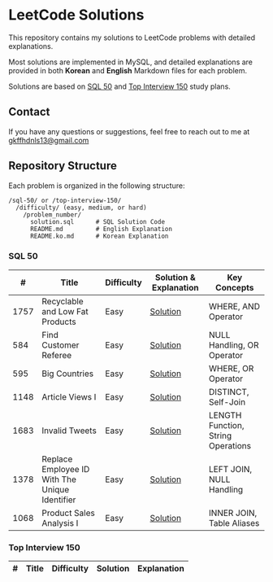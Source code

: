 # LeetCode Solutions

This repository contains my solutions to LeetCode problems with detailed explanations.

Most solutions are implemented in MySQL, and detailed explanations are provided in both **Korean** and **English** Markdown files for each problem.

Solutions are based on [SQL 50](https://leetcode.com/studyplan/top-sql-50/) and [Top Interview 150](https://leetcode.com/studyplan/top-interview-150/) study plans.

## Contact

If you have any questions or suggestions, feel free to reach out to me at gkffhdnls13@gmail.com

## Repository Structure

Each problem is organized in the following structure:

```
/sql-50/ or /top-interview-150/
  /difficulty/ (easy, medium, or hard)
    /problem_number/
      solution.sql      # SQL Solution Code
      README.md         # English Explanation
      README.ko.md      # Korean Explanation
```

### SQL 50

| #    | Title                                          | Difficulty | Solution & Explanation          | Key Concepts                       |
| ---- | ---------------------------------------------- | ---------- | ------------------------------- | ---------------------------------- |
| 1757 | Recyclable and Low Fat Products                | Easy       | [Solution](./sql-50/eazy/1757/) | WHERE, AND Operator                |
| 584  | Find Customer Referee                          | Easy       | [Solution](./sql-50/easy/584/)  | NULL Handling, OR Operator         |
| 595  | Big Countries                                  | Easy       | [Solution](./sql-50/easy/595/)  | WHERE, OR Operator                 |
| 1148 | Article Views I                                | Easy       | [Solution](./sql-50/eazy/1148/) | DISTINCT, Self-Join                |
| 1683 | Invalid Tweets                                 | Easy       | [Solution](./sql-50/eazy/1683/) | LENGTH Function, String Operations |
| 1378 | Replace Employee ID With The Unique Identifier | Easy       | [Solution](./sql-50/eazy/1378/) | LEFT JOIN, NULL Handling           |
| 1068 | Product Sales Analysis I                       | Easy       | [Solution](./sql-50/eazy/1068/) | INNER JOIN, Table Aliases          |


### Top Interview 150

| #   | Title | Difficulty | Solution | Explanation |
| --- | ----- | ---------- | -------- | ----------- |
